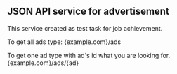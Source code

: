 ## JSON API service for advertisement

This service created as test task for job achievement.

To get all ads type:
{example.com}/ads

To get one ad type with ad's id what you are looking for.
{example.com}/ads/{ad}
